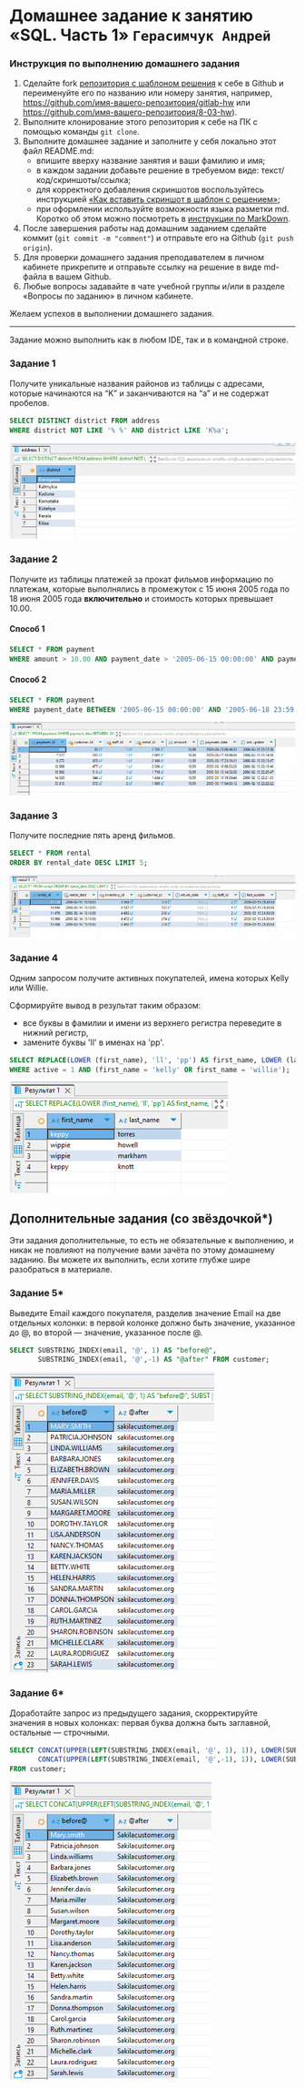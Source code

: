 # Домашнее задание к занятию «SQL. Часть 1» `Герасимчук Андрей`

### Инструкция по выполнению домашнего задания

1. Сделайте fork [репозитория c шаблоном решения](https://github.com/netology-code/sys-pattern-homework) к себе в Github и переименуйте его по названию или номеру занятия, например, https://github.com/имя-вашего-репозитория/gitlab-hw или https://github.com/имя-вашего-репозитория/8-03-hw).
2. Выполните клонирование этого репозитория к себе на ПК с помощью команды `git clone`.
3. Выполните домашнее задание и заполните у себя локально этот файл README.md:
   - впишите вверху название занятия и ваши фамилию и имя;
   - в каждом задании добавьте решение в требуемом виде: текст/код/скриншоты/ссылка;
   - для корректного добавления скриншотов воспользуйтесь инструкцией [«Как вставить скриншот в шаблон с решением»](https://github.com/netology-code/sys-pattern-homework/blob/main/screen-instruction.md);
   - при оформлении используйте возможности языка разметки md. Коротко об этом можно посмотреть в [инструкции по MarkDown](https://github.com/netology-code/sys-pattern-homework/blob/main/md-instruction.md).
4. После завершения работы над домашним заданием сделайте коммит (`git commit -m "comment"`) и отправьте его на Github (`git push origin`).
5. Для проверки домашнего задания преподавателем в личном кабинете прикрепите и отправьте ссылку на решение в виде md-файла в вашем Github.
6. Любые вопросы задавайте в чате учебной группы и/или в разделе «Вопросы по заданию» в личном кабинете.

Желаем успехов в выполнении домашнего задания.

---

Задание можно выполнить как в любом IDE, так и в командной строке.

### Задание 1

Получите уникальные названия районов из таблицы с адресами, которые начинаются на “K” и заканчиваются на “a” и не содержат пробелов.

```sql
SELECT DISTINCT district FROM address
WHERE district NOT LIKE '% %' AND district LIKE 'K%a';

```

![1](https://github.com/AndrejGer/Netology/blob/main/SQL/image/1/1.PNG)

### Задание 2

Получите из таблицы платежей за прокат фильмов информацию по платежам, которые выполнялись в промежуток с 15 июня 2005 года по 18 июня 2005 года **включительно** и стоимость которых превышает 10.00.

#### Способ 1
```sql
SELECT * FROM payment
WHERE amount > 10.00 AND payment_date > '2005-06-15 00:00:00' AND payment_date < '2005-06-18 23:59:59';
```

#### Способ 2
```sql
SELECT * FROM payment
WHERE payment_date BETWEEN '2005-06-15 00:00:00' AND '2005-06-18 23:59:59' AND amount > 10.00;
```

![2](https://github.com/AndrejGer/Netology/blob/main/SQL/image/1/2.PNG)


### Задание 3

Получите последние пять аренд фильмов.

```sql
SELECT * FROM rental
ORDER BY rental_date DESC LIMIT 5;
```

![3](https://github.com/AndrejGer/Netology/blob/main/SQL/image/1/3.PNG)


### Задание 4

Одним запросом получите активных покупателей, имена которых Kelly или Willie. 

Сформируйте вывод в результат таким образом:
- все буквы в фамилии и имени из верхнего регистра переведите в нижний регистр,
- замените буквы 'll' в именах на 'pp'.

```sql
SELECT REPLACE(LOWER (first_name), 'll', 'pp') AS first_name, LOWER (last_name) AS last_name  FROM customer
WHERE active = 1 AND (first_name = 'kelly' OR first_name = 'willie');
```

![4](https://github.com/AndrejGer/Netology/blob/main/SQL/image/1/4.PNG)


## Дополнительные задания (со звёздочкой*)
Эти задания дополнительные, то есть не обязательные к выполнению, и никак не повлияют на получение вами зачёта по этому домашнему заданию. Вы можете их выполнить, если хотите глубже шире разобраться в материале.

### Задание 5*

Выведите Email каждого покупателя, разделив значение Email на две отдельных колонки: в первой колонке должно быть значение, указанное до @, во второй — значение, указанное после @.

```sql
SELECT SUBSTRING_INDEX(email, '@', 1) AS "before@",
       SUBSTRING_INDEX(email, '@',-1) AS "@after" FROM customer;
```

![5](https://github.com/AndrejGer/Netology/blob/main/SQL/image/1/5.PNG)


### Задание 6*

Доработайте запрос из предыдущего задания, скорректируйте значения в новых колонках: первая буква должна быть заглавной, остальные — строчными.

```sql
SELECT CONCAT(UPPER(LEFT(SUBSTRING_INDEX(email, '@', 1), 1)), LOWER(SUBSTRING(SUBSTRING_INDEX(email, '@', 1), 2))) AS "before@",
       CONCAT(UPPER(LEFT(SUBSTRING_INDEX(email, '@',-1), 1)), LOWER(SUBSTRING(SUBSTRING_INDEX(email, '@',-1), 2))) AS "@after"
FROM customer;
```

![6](https://github.com/AndrejGer/Netology/blob/main/SQL/image/1/6.PNG)